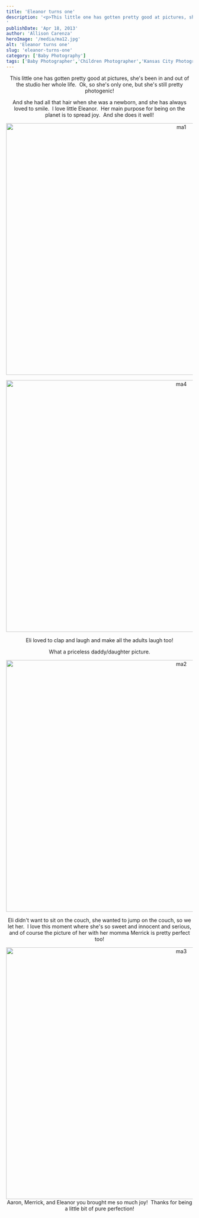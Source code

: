 ```yaml
---
title: 'Eleanor turns one'
description: '<p>This little one has gotten pretty good at pictures, she&apos;s been in and out of the studio her whole life. [&hellip;]</p>
'
publishDate: 'Apr 18, 2013'
author: 'Allison Carenza'
heroImage: '/media/ma12.jpg'
alt: 'Eleanor turns one'
slug: 'eleanor-turns-one'
category: ['Baby Photography']
tags: ['Baby Photographer','Children Photographer','Kansas City Photographer','Newborn Photography']
---
```


<p style="text-align: center;">
<p style="text-align: center;">This little one has gotten pretty good at pictures, she&apos;s been in and out of the studio her whole life.  Ok, so she&apos;s only one, but she&apos;s still pretty photogenic!</p>
<p style="text-align: center;">And she had all that hair when she was a newborn, and she has always loved to smile.  I love little Eleanor.  Her main purpose for being on the planet is to spread joy.  And she does it well!</p>
<p style="text-align: center;"><img class="aligncenter size-full wp-image-4824" alt="ma1" src="/media/ma12.jpg" width="930" height="680" srcset="/media/ma12.jpg 930w, /media/ma12-300x219.jpg 300w, /media/ma12-768x562.jpg 768w" sizes="(max-width: 930px) 100vw, 930px" /></p>
<p style="text-align: center;"><img class="aligncenter size-full wp-image-4827" alt="ma4" src="/media/ma41.jpg" width="930" height="680" srcset="/media/ma41.jpg 930w, /media/ma41-300x219.jpg 300w, /media/ma41-768x562.jpg 768w" sizes="(max-width: 930px) 100vw, 930px" /></p>
<p style="text-align: center;">Eli loved to clap and laugh and make all the adults laugh too!</p>
<p style="text-align: center;">What a priceless daddy/daughter picture.</p>
<p style="text-align: center;"><img class="aligncenter size-full wp-image-4825" alt="ma2" src="/media/ma22.jpg" width="930" height="680" srcset="/media/ma22.jpg 930w, /media/ma22-300x219.jpg 300w, /media/ma22-768x562.jpg 768w" sizes="(max-width: 930px) 100vw, 930px" /></p>
<p style="text-align: center;">Eli didn&apos;t want to sit on the couch, she wanted to jump on the couch, so we let her.  I love this moment where she&apos;s so sweet and innocent and serious, and of course the picture of her with her momma Merrick is pretty perfect too!</p>
<p style="text-align: center;"><img class="aligncenter size-full wp-image-4826" alt="ma3" src="/media/ma32.jpg" width="930" height="680" srcset="/media/ma32.jpg 930w, /media/ma32-300x219.jpg 300w, /media/ma32-768x562.jpg 768w" sizes="(max-width: 930px) 100vw, 930px" /> Aaron, Merrick, and Eleanor you brought me so much joy!  Thanks for being a little bit of pure perfection!</p>
